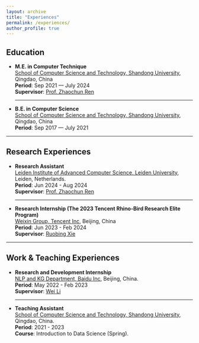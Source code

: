 ```yaml
---
layout: archive
title: "Experiences"
permalink: /experiences/
author_profile: true
---
```


## Education

- **M.E. in Computer Technique**  
  [School of Computer Science and Technology, Shandong University](https://www.cs.sdu.edu.cn/), Qingdao, China  
  **Period**: Sep 2021 — July 2024  
  **Supervisor**: [Prof. Zhaochun Ren](https://renzhaochun.github.io/)  
    
  ---
- **B.E. in Computer Science**  
  [School of Computer Science and Technology, Shandong University](https://www.cs.sdu.edu.cn/), Qingdao, China  
  **Period**: Sep 2017 — July 2021   

---

## Research Experiences

- **Research Assistant**  
  [Leiden Institute of Advanced Computer Science, Leiden University](https://liacs.leidenuniv.nl/), Leiden, Netherlands.  
  **Period**: Jun 2024 - Aug 2024   
  **Supervisor**: [Prof. Zhaochun Ren](https://renzhaochun.github.io/)  
    
  ---
- **Research Internship (The 2023 Tencent Rhino-Bird Research Elite Program)**  
  [Weixin Group, Tencent Inc](https://www.tencent.com/en-us/about.html), Beijing, China  
  **Period**: Jun 2023 - Feb 2024  
  **Supervisor**: [Ruobing Xie](https://ruobingxie.github.io/)  
    
---

## Work & Teaching Experiences

- **Research and Development Internship**  
  [NLP and KG Department, Baidu Inc](https://nlp.baidu.com/homepage/index), Beijing, China.  
  **Period**: May 2022 - Feb 2023  
  **Supervisor**: [Wei Li](https://weili-nlp.github.io/)
    
  ---
- **Teaching Assistant**  
  [School of Computer Science and Technology, Shandong University](https://www.cs.sdu.edu.cn/), Qingdao, China.  
  **Period**: 2021 - 2023  
  **Course**: Introduction to Data Science (Spring).  
